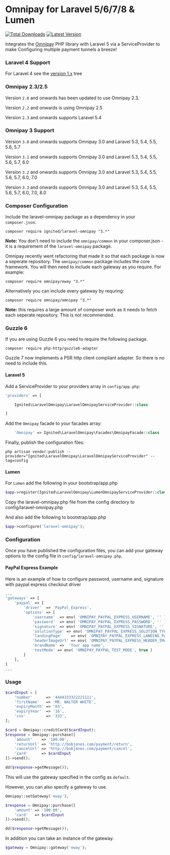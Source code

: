 Omnipay for Laravel 5/6/7/8 & Lumen
==============

[![Total Downloads](https://img.shields.io/packagist/dt/ignited/laravel-omnipay.svg)](https://packagist.org/packages/ignited/laravel-omnipay)
[![Latest Version](http://img.shields.io/packagist/v/ignited/laravel-omnipay.svg)](https://github.com/ignited/laravel-omnipay/releases)

Integrates the [Omnipay](https://github.com/adrianmacneil/omnipay) PHP library with Laravel 5 via a ServiceProvider to make Configuring multiple payment tunnels a breeze!

### Laravel 4 Support

For Laravel 4 see the [version 1.x](https://github.com/ignited/laravel-omnipay/tree/1.1.0) tree

### Omnipay 2.3/2.5
 
Version `2.0` and onwards has been updated to use Omnipay 2.3.

Version `2.2` and onwards is using Omnipay 2.5

Version `2.3` and onwards supports Laravel 5.4

### Omnipay 3 Support

Version `3.0` and onwards supports Omnipay 3.0 and Laravel 5.3, 5.4, 5.5, 5.6, 5.7

Version `3.1` and onwards supports Omnipay 3.0 and Laravel 5.3, 5.4, 5.5, 5.6, 5.7, 6.0

Version `3.2` and onwards supports Omnipay 3.0 and Laravel 5.3, 5.4, 5.5, 5.6, 5.7, 6.0, 7.0

Version `3.3` and onwards supports Omnipay 3.0 and Laravel 5.3, 5.4, 5.5, 5.6, 5.7, 6.0, 7.0, 8.0

### Composer Configuration

Include the laravel-omnipay package as a dependency in your `composer.json`:

    composer require ignited/laravel-omnipay "3.*"
    
**Note:** You don't need to include the `omnipay/common` in your composer.json - it is a requirement of the `laravel-omnipay` package.

Omnipay recently went refactoring that made it so that each package is now a seperate repository. The `omnipay/common` package includes the core framework. You will then need to include each gateway as you require. For example:

    composer require omnipay/eway "3.*"
    
Alternatively you can include every gateway by requring:

    composer require omnipay/omnipay "3.*"

**Note:** this requires a large amount of composer work as it needs to fetch each seperate repository. This is not recommended.

### Guzzle 6

If you are using Guzzle 6 you need to require the following package.

    composer require php-http/guzzle6-adapter

Guzzle 7 now implements a PSR http client compliant adapter. So there is no need to include this.

#### Laravel 5

Add a ServiceProvider to your providers array in `config/app.php`:

```php
'providers' => [

	Ignited\LaravelOmnipay\LaravelOmnipayServiceProvider::class

]
```

Add the `Omnipay` facade to your facades array:

```php
	'Omnipay' => Ignited\LaravelOmnipay\Facades\OmnipayFacade::class
```

Finally, publish the configuration files:

```
php artisan vendor:publish --provider="Ignited\LaravelOmnipay\LaravelOmnipayServiceProvider" --tag=config
```

#### Lumen

For `Lumen` add the following in your bootstrap/app.php
```php
$app->register(Ignited\LaravelOmnipay\LumenOmnipayServiceProvider::class);
```

Copy the laravel-omnipay.php file from the config directory to config/laravel-omnipay.php

And also add the following to bootstrap/app.php
```php
$app->configure('laravel-omnipay');
```

### Configuration

Once you have published the configuration files, you can add your gateway options to the config file in `config/laravel-omnipay.php`.

#### PayPal Express Example
Here is an example of how to configure password, username and, signature with paypal express checkout driver

```php
...
'gateways' => [
    'paypal' => [
        'driver'  => 'PayPal_Express',
        'options' => [
            'username'  => env( 'OMNIPAY_PAYPAL_EXPRESS_USERNAME', '' ),
            'password'  => env( 'OMNIPAY_PAYPAL_EXPRESS_PASSWORD', '' ),
            'signature' => env( 'OMNIPAY_PAYPAL_EXPRESS_SIGNATURE', '' ),
            'solutionType' => env( 'OMNIPAY_PAYPAL_EXPRESS_SOLUTION_TYPE', '' ),
            'landingPage'    => env( 'OMNIPAY_PAYPAL_EXPRESS_LANDING_PAGE', '' ),
            'headerImageUrl' => env( 'OMNIPAY_PAYPAL_EXPRESS_HEADER_IMAGE_URL', '' ),
            'brandName' =>  'Your app name',
            'testMode' => env( 'OMNIPAY_PAYPAL_TEST_MODE', true )
        ]
    ],
]
...
```


### Usage

```php
$cardInput = [
	'number'      => '4444333322221111',
	'firstName'   => 'MR. WALTER WHITE',
	'expiryMonth' => '03',
	'expiryYear'  => '16',
	'cvv'         => '333',
];

$card = Omnipay::creditCard($cardInput);
$response = Omnipay::purchase([
	'amount'    => '100.00',
	'returnUrl' => 'http://bobjones.com/payment/return',
	'cancelUrl' => 'http://bobjones.com/payment/cancel',
	'card'      => $cardInput
])->send();

dd($response->getMessage());
```
    
This will use the gateway specified in the config as `default`.

However, you can also specify a gateway to use.

```php
Omnipay::setGateway('eway');

$response = Omnipay::purchase([
	'amount' => '100.00',
	'card'   => $cardInput
])->send();

dd($response->getMessage());
```
    
In addition you can take an instance of the gateway.

```php
$gateway = Omnipay::gateway('eway');
```
